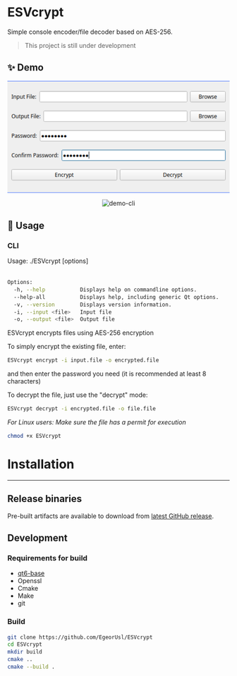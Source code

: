 # ESVcrypt

Simple console encoder/file decoder based on AES-256.

> This project is still under development

## ✨ Demo

<p align="center">
  <img width="700" align="center" src="https://github.com/EgeorUsl/ESVcrypt/blob/c89192e40782bab34d34847df2a6ce12329a803f/demo/gui-test.png" alt="demo-gui"/>
</p>
<p align="center">
  <img width="700" align="center" src="https://github.com/EgeorUsl/ESVcrypt/blob/f06abec893fba2047217db02434c1e6833da9cb4/demo/demo-work.gif" alt="demo-cli"/>
</p>

## 🚀 Usage

### CLI
Usage: ./ESVcrypt [options]
```bash

Options:
  -h, --help           Displays help on commandline options.
  --help-all           Displays help, including generic Qt options.
  -v, --version        Displays version information.
  -i, --input <file>   Input file
  -o, --output <file>  Output file

```

ESVcrypt encrypts files using AES-256 encryption

To simply encrypt the existing file, enter:

```sh
ESVcrypt encrypt -i input.file -o encrypted.file
```

and then enter the password you need (it is recommended at least 8 characters)

To decrypt the file, just use the "decrypt" mode:
```sh
ESVcrypt decrypt -i encrypted.file -o file.file
```

*For Linux users:
Make sure the file has a permit for execution*
```bash
chmod +x ESVcrypt
```

# Installation
---
## Release binaries

Pre-built artifacts are available to download from [latest GitHub release](https://github.com/EgeorUsl/ESVcrypt/releases).

## Development
### Requirements for build

- [qt6-base](https://www.qt.io/download-dev)
- Openssl
- Cmake
- Make
- git

### Build

```sh
git clone https://github.com/EgeorUsl/ESVcrypt
cd ESVcrypt
mkdir build
cmake ..
cmake --build .
```  

